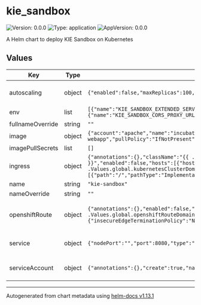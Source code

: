 <!--
   Licensed to the Apache Software Foundation (ASF) under one
   or more contributor license agreements.  See the NOTICE file
   distributed with this work for additional information
   regarding copyright ownership.  The ASF licenses this file
   to you under the Apache License, Version 2.0 (the
   "License"); you may not use this file except in compliance
   with the License.  You may obtain a copy of the License at
     http://www.apache.org/licenses/LICENSE-2.0
   Unless required by applicable law or agreed to in writing,
   software distributed under the License is distributed on an
   "AS IS" BASIS, WITHOUT WARRANTIES OR CONDITIONS OF ANY
   KIND, either express or implied.  See the License for the
   specific language governing permissions and limitations
   under the License.
-->

# kie_sandbox

![Version: 0.0.0](https://img.shields.io/badge/Version-0.0.0-informational?style=flat-square) ![Type: application](https://img.shields.io/badge/Type-application-informational?style=flat-square) ![AppVersion: 0.0.0](https://img.shields.io/badge/AppVersion-0.0.0-informational?style=flat-square)

A Helm chart to deploy KIE Sandbox on Kubernetes

## Values

| Key              | Type   | Default                                                                                                                                                                                                                                          | Description                                                                                                                               |
| ---------------- | ------ | ------------------------------------------------------------------------------------------------------------------------------------------------------------------------------------------------------------------------------------------------ | ----------------------------------------------------------------------------------------------------------------------------------------- |
| autoscaling      | object | `{"enabled":false,"maxReplicas":100,"minReplicas":1,"targetCPUUtilizationPercentage":80}`                                                                                                                                                        | KIE Sandbox HorizontalPodAutoscaler configuration (https://kubernetes.io/docs/tasks/run-application/horizontal-pod-autoscale/)            |
| env              | list   | `[{"name":"KIE_SANDBOX_EXTENDED_SERVICES_URL","value":"http://127.0.0.1:21345"},{"name":"KIE_SANDBOX_CORS_PROXY_URL","value":"http://127.0.0.1:8081"}]`                                                                                          | Env variables for KIE Sandbox deployment                                                                                                  |
| fullnameOverride | string | `""`                                                                                                                                                                                                                                             | Overrides charts full name                                                                                                                |
| image            | object | `{"account":"apache","name":"incubator-kie-sandbox-webapp","pullPolicy":"IfNotPresent","registry":"docker.io","tag":"main"}`                                                                                                                     | Image source configuration for the KIE Sandbox image                                                                                      |
| imagePullSecrets | list   | `[]`                                                                                                                                                                                                                                             | Pull secrets used when pulling KIE Sandbox image                                                                                          |
| ingress          | object | `{"annotations":{},"className":"{{ .Values.global.kubernetesIngressClass }}","enabled":false,"hosts":[{"host":"kie-sandbox.{{ .Values.global.kubernetesClusterDomain }}","paths":[{"path":"/","pathType":"ImplementationSpecific"}]}],"tls":[]}` | KIE Sandbox Ingress configuration (https://kubernetes.io/docs/concepts/services-networking/ingress/)                                      |
| name             | string | `"kie-sandbox"`                                                                                                                                                                                                                                  | The KIE Sandbox application name                                                                                                          |
| nameOverride     | string | `""`                                                                                                                                                                                                                                             | Overrides charts name                                                                                                                     |
| openshiftRoute   | object | `{"annotations":{},"enabled":false,"host":"kie-sandbox.{{ .Values.global.openshiftRouteDomain }}","tls":{"insecureEdgeTerminationPolicy":"None","termination":"edge"}}`                                                                          | KIE Sandbox OpenShift Route configuration (https://docs.openshift.com/container-platform/4.14/networking/routes/route-configuration.html) |
| service          | object | `{"nodePort":"","port":8080,"type":"ClusterIP"}`                                                                                                                                                                                                 | KIE Sandbox Service configuration (https://kubernetes.io/docs/concepts/services-networking/service/)                                      |
| serviceAccount   | object | `{"annotations":{},"create":true,"name":""}`                                                                                                                                                                                                     | KIE Sandbox ServiceAccount configuration (https://kubernetes.io/docs/concepts/security/service-accounts/)                                 |

---

Autogenerated from chart metadata using [helm-docs v1.13.1](https://github.com/norwoodj/helm-docs/releases/v1.13.1)
